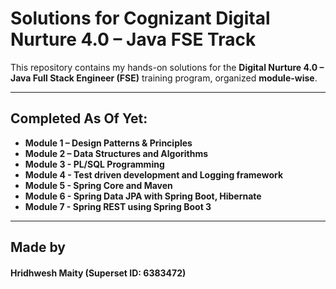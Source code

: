 # Solutions for Cognizant Digital Nurture 4.0 – Java FSE Track

This repository contains my hands-on solutions for the **Digital Nurture 4.0 – Java Full Stack Engineer (FSE)** training program, organized **module-wise**.

---

## Completed As Of Yet:

- **Module 1 – Design Patterns & Principles**
- **Module 2 – Data Structures and Algorithms**
- **Module 3 - PL/SQL Programming**
- **Module 4 - Test driven development and Logging framework**
- **Module 5 - Spring Core and Maven**
- **Module 6 - Spring Data JPA with Spring Boot, Hibernate**
- **Module 7 - Spring REST using Spring Boot 3**

---

## Made by

#### Hridhwesh Maity (Superset ID: 6383472)
